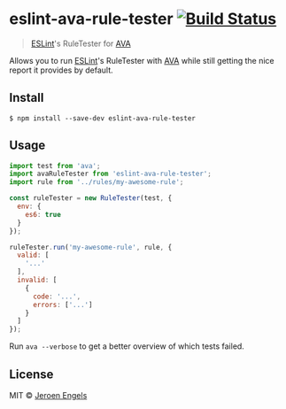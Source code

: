 # eslint-ava-rule-tester [![Build Status](https://travis-ci.org/jfmengels/eslint-ava-rule-tester.svg?branch=master)](https://travis-ci.org/jfmengels/eslint-ava-rule-tester)

> [ESLint]'s RuleTester for [AVA]

Allows you to run [ESLint]'s RuleTester with [AVA] while still getting the nice report it provides by default.

## Install

```
$ npm install --save-dev eslint-ava-rule-tester
```


## Usage

```js
import test from 'ava';
import avaRuleTester from 'eslint-ava-rule-tester';
import rule from '../rules/my-awesome-rule';

const ruleTester = new RuleTester(test, {
  env: {
    es6: true
  }
});

ruleTester.run('my-awesome-rule', rule, {
  valid: [
    '...'
  ],
  invalid: [
    {
      code: '...',
      errors: ['...']
    }
  ]
});
```

Run `ava --verbose` to get a better overview of which tests failed.

## License

MIT © [Jeroen Engels](https://github.com/jfmengels)

[AVA]: https://github.com/sindresorhus/ava
[ESLint]: https://github.com/eslint/eslint
